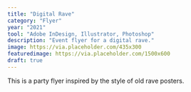 ```yaml
---
title: "Digital Rave"
category: "Flyer"
year: "2021"
tool: "Adobe InDesign, Illustrator, Photoshop"
description: "Event flyer for a digital rave."
image: https://via.placeholder.com/435x300
featuredimage: https://via.placeholder.com/1500x600 
draft: true
---
```


This is a party flyer inspired by the style of old rave posters.
